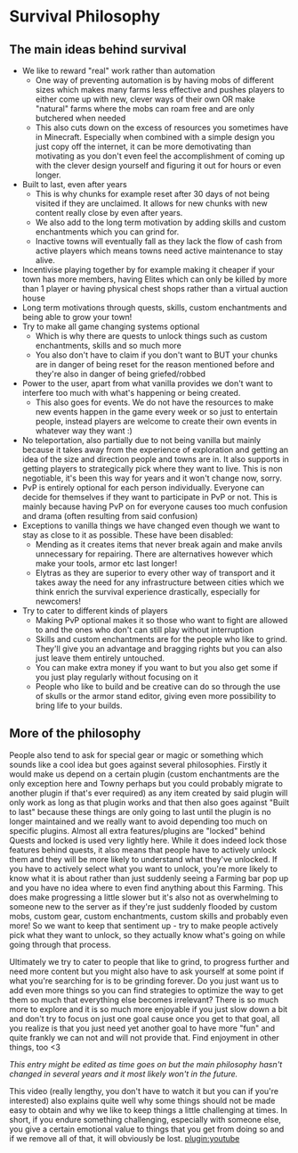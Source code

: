 # Survival Philosophy
## The main ideas behind survival
* We like to reward "real" work rather than automation
  * One way of preventing automation is by having mobs of different sizes which makes many farms less effective and pushes players to either come up with new, clever ways of their own OR make "natural" farms where the mobs can roam free and are only butchered when needed
  * This also cuts down on the excess of resources you sometimes have in Minecraft. Especially when combined with a simple design you just copy off the internet, it can be more demotivating than motivating as you don't even feel the accomplishment of coming up with the clever design yourself and figuring it out for hours or even longer.
* Built to last, even after years
  * This is why chunks for example reset after 30 days of not being visited if they are unclaimed. It allows for new chunks with new content really close by even after years.
  * We also add to the long term motivation by adding skills and custom enchantments which you can grind for.
  * Inactive towns will eventually fall as they lack the flow of cash from active players which means towns need active maintenance to stay alive.
* Incentivise playing together by for example making it cheaper if your town has more members, having Elites which can only be killed by more than 1 player or having physical chest shops rather than a virtual auction house
* Long term motivations through quests, skills, custom enchantments and being able to grow your town!
* Try to make all game changing systems optional
  * Which is why there are quests to unlock things such as custom enchantments, skills and so much more
  * You also don't have to claim if you don't want to BUT your chunks are in danger of being reset for the reason mentioned before and they're also in danger of being griefed/robbed
* Power to the user, apart from what vanilla provides we don't want to interfere too much with what's happening or being created.
  * This also goes for events. We do not have the resources to make new events happen in the game every week or so just to entertain people, instead players are welcome to create their own events in whatever way they want :)
* No teleportation, also partially due to not being vanilla but mainly because it takes away from the experience of exploration and getting an idea of the size and direction people and towns are in. It also supports in getting players to strategically pick where they want to live. This is non negotiable, it's been this way for years and it won't change now, sorry.
* PvP is entirely optional for each person individually. Everyone can decide for themselves if they want to participate in PvP or not. This is mainly because having PvP on for everyone causes too much confusion and drama (often resulting from said confusion)
* Exceptions to vanilla things we have changed even though we want to stay as close to it as possible. These have been disabled:
  * Mending as it creates items that never break again and make anvils unnecessary for repairing. There are alternatives however which make your tools, armor etc last longer!
  * Elytras as they are superior to every other way of transport and it takes away the need for any infrastructure between cities which we think enrich the survival experience drastically, especially for newcomers!
* Try to cater to different kinds of players
  * Making PvP optional makes it so those who want to fight are allowed to and the ones who don't can still play without interruption
  * Skills and custom enchantments are for the people who like to grind. They'll give you an advantage and bragging rights but you can also just leave them entirely untouched.
  * You can make extra money if you want to but you also get some if you just play regularly without focusing on it
  * People who like to build and be creative can do so through the use of skulls or the armor stand editor, giving even more possibility to bring life to your builds.

## More of the philosophy
People also tend to ask for special gear or magic or something which sounds like a cool idea but goes against several philosophies. Firstly it would make us depend on a certain plugin (custom enchantments are the only exception here and Towny perhaps but you could probably migrate to another plugin if that's ever required) as any item created by said plugin will only work as long as that plugin works and that then also goes against "Built to last" because these things are only going to last until the plugin is no longer maintained and we really want to avoid depending too much on specific plugins.
Almost all extra features/plugins are "locked" behind Quests and locked is used very lightly here. While it does indeed lock those features behind quests, it also means that people have to actively unlock them and they will be more likely to understand what they've unlocked. If you have to actively select what you want to unlock, you're more likely to know what it is about rather than just suddenly seeing a Farming bar pop up and you have no idea where to even find anything about this Farming. This does make progressing a little slower but it's also not as overwhelming to someone new to the server as if they're just suddenly flooded by custom mobs, custom gear, custom enchantments, custom skills and probably even more! So we want to keep that sentiment up - try to make people actively pick what they want to unlock, so they actually know what's going on while going through that process.

Ultimately we try to cater to people that like to grind, to progress further and need more content but you might also have to ask yourself at some point if what you're searching for is to be grinding forever. Do you just want us to add even more things so you can find strategies to optimize the way to get them so much that everything else becomes irrelevant? There is so much more to explore and it is so much more enjoyable if you just slow down a bit and don't try to focus on just one goal cause once you get to that goal, all you realize is that you just need yet another goal to have more "fun" and quite frankly we can not and will not provide that. Find enjoyment in other things, too <3

*This entry might be edited as time goes on but the main philosophy hasn't changed in several years and it most likely won't in the future.*

This video (really lengthy, you don't have to watch it but you can if you're interested) also explains quite well why some things should not be made easy to obtain and why we like to keep things a little challenging at times. In short, if you endure something challenging, especially with someone else, you give a certain emotional value to things that you get from doing so and if we remove all of that, it will obviously be lost.
[plugin:youtube](https://youtu.be/D5hJ9jhVlXY)
